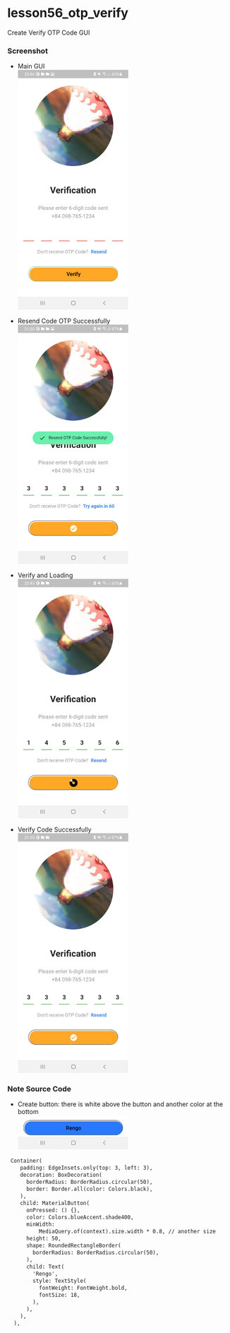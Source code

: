 # lesson56_otp_verify
Create Verify OTP Code GUI

### Screenshot
- Main GUI <br>
[<img src="assets/screenshot/img_verify_gui.jpg" width="250">](assets/screenshot/img_verify_gui.jpg)

- Resend Code OTP  Successfully <br>
[<img src="assets/screenshot/img_verify_resendCode.jpg" width="250">](assets/screenshot/img_verify_resendCode.jpg)

- Verify and Loading <br>
[<img src="assets/screenshot/img_verify_loading.jpg" width="250">](assets/screenshot/img_verify_loading.jpg)

- Verify Code Successfully <br>
[<img src="assets/screenshot/img_verify_successfully.jpg" width="250">](assets/screenshot/img_verify_successfully.jpg)

### Note Source Code 
- Create button: there is white above the button and another color at the bottom <br>
[<img src="assets/screenshot/img_button.jpg" width="250">](assets/screenshot/img_button.jpg) <br>
```
 Container(
    padding: EdgeInsets.only(top: 3, left: 3),
    decoration: BoxDecoration(
      borderRadius: BorderRadius.circular(50),
      border: Border.all(color: Colors.black),
    ),
    child: MaterialButton(
      onPressed: () {},
      color: Colors.blueAccent.shade400,
      minWidth:
          MediaQuery.of(context).size.width * 0.8, // another size
      height: 50,
      shape: RoundedRectangleBorder(
        borderRadius: BorderRadius.circular(50),
      ),
      child: Text(
        'Rengo',
        style: TextStyle(
          fontWeight: FontWeight.bold,
          fontSize: 18,
        ),
      ),
    ),
  ),
```
